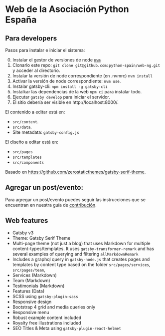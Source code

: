 # Web de la Asociación Python España

## Para developers

Pasos para instalar e iniciar el sistema:

0. Instalar el gestor de versiones de node [`nvm`](https://github.com/nvm-sh/nvm)
1. Clonarlo este repo: `git clone git@github.com:python-spain/web-ng.git` y acceder al directorio.
2. Instalar la versión de node correspondiente (en .nvmrc) `nvm install`
3. Activar la versión de node correspondiente: `nvm use`.
4. Instalar gatsby-cli: `npm install -g gatsby-cli`
5. Instalkar las dependencias de la web `npm ci` para instalar todo.
6. Ejecutar `gatsby develop` para iniciar el servidor.
7. El sitio debería ser visible en http://localhost:8000/.

El contenido a editar está en:

-   `src/content`.
-   `src/data`.
-   Site metadata: `gatsby-config.js`

El diseño a editar está en:

-   `src/pages`
-   `src/templates`
-   `src/components`

Basado en https://github.com/zerostaticthemes/gatsby-serif-theme.

## Agregar un post/evento:

Para agregar un post/evento puedes seguir las instrucciones que se encuentran en nuestra guía de [contribución](https://github.com/python-spain/web-ng/blob/main/CONTRIBUTING.md).

## Web features

-   Gatsby v3
-   Theme: Gatsby Serif Theme
-   Multi-page theme (not just a blog) that uses Markdown for multiple content-types/templates. It uses `gatsby-transformer-remark` and has several examples of querying and filtering `allMarkdownRemark`
-   Includes a graphql query in `gatsby-node.js` that creates pages and templates by content type based on the folder `src/pages/services`, `src/pages/team`,
-   Services (Markdown)
-   Team (Markdown)
-   Testimonials (Markdown)
-   Features (Data)
-   SCSS using `gatsby-plugin-sass`
-   Responsive design
-   Bootstrap 4 grid and media queries only
-   Responsive menu
-   Robust example content included
-   Royalty free illustrations included
-   SEO Titles & Meta using `gatsby-plugin-react-helmet`